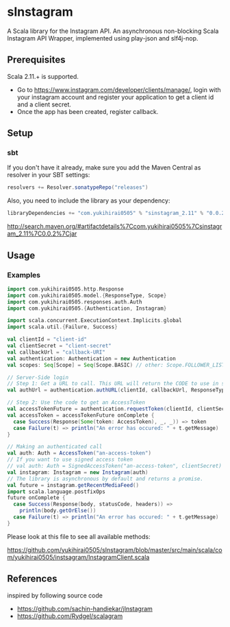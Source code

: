 # sInstagram

A Scala library for the Instagram API.
An asynchronous non-blocking Scala Instagram API Wrapper,
implemented using play-json and slf4j-nop.

## Prerequisites

Scala 2.11.+ is supported.

- Go to https://www.instagram.com/developer/clients/manage/, login with your instagram account
  and register your application to get a client id and a client secret.
- Once the app has been created, register callback.

## Setup

### sbt

If you don't have it already, make sure you add the Maven Central as resolver in your SBT settings:

```scala
resolvers += Resolver.sonatypeRepo("releases")
```

Also, you need to include the library as your dependency:

```scala
libraryDependencies += "com.yukihirai0505" % "sinstagram_2.11" % "0.0.2"
```

http://search.maven.org/#artifactdetails%7Ccom.yukihirai0505%7Csinstagram_2.11%7C0.0.2%7Cjar

## Usage

### Examples

```scala
import com.yukihirai0505.http.Response
import com.yukihirai0505.model.{ResponseType, Scope}
import com.yukihirai0505.responses.auth.Auth
import com.yukihirai0505.{Authentication, Instagram}

import scala.concurrent.ExecutionContext.Implicits.global
import scala.util.{Failure, Success}

val clientId = "client-id"
val clientSecret = "client-secret"
val callbackUrl = "callback-URI"
val authentication: Authentication = new Authentication
val scopes: Seq[Scope] = Seq(Scope.BASIC) // other: Scope.FOLLOWER_LIST, Scope.PUBLIC_CONTENT, Scope.COMMENTS, Scope.LIKES, Scope.RELATIONSHIPS

// Server-Side login
// Step 1: Get a URL to call. This URL will return the CODE to use in step 2
val authUrl = authentication.authURL(clientId, callbackUrl, ResponseType.CODE, scopes)

// Step 2: Use the code to get an AccessToken
val accessTokenFuture = authentication.requestToken(clientId, clientSecret, callbackUrl, "the-code-from-step-1")
val accessToken = accessTokenFuture onComplete {
  case Success(Response(Some(token: AccessToken), _, _)) => token
  case Failure(t) => println("An error has occured: " + t.getMessage)
}

// Making an authenticated call
val auth: Auth = AccessToken("an-access-token")
// If you want to use signed access token
// val auth: Auth = SignedAccessToken("an-access-token", clientSecret)
val instagram: Instagram = new Instagram(auth)
// The library is asynchronous by default and returns a promise.
val future = instagram.getRecentMediaFeed()
import scala.language.postfixOps
future onComplete {
  case Success(Response(body, statusCode, headers)) =>
    println(body.getOrElse())
  case Failure(t) => println("An error has occured: " + t.getMessage)
}
```

Please look at this file to see all available methods:

https://github.com/yukihirai0505/sInstagram/blob/master/src/main/scala/com/yukihirai0505/instsagram/InstagramClient.scala

## References

inspired by following source code

- https://github.com/sachin-handiekar/jInstagram
- https://github.com/Rydgel/scalagram
